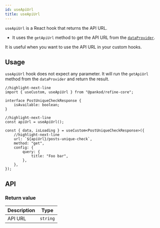 ```yaml
---
id: useApiUrl
title: useApiUrl
---
```


`useApiUrl` is a React hook that returns the API URL.

-   It uses the `getApiUrl` method to get the API URL from the [`dataProvider`][data provider].

It is useful when you want to use the API URL in your custom hooks.

## Usage

`useApiUrl` hook does not expect any parameter. It will run the `getApiUrl` method from the `dataProvider` and return the result.

```tsx
//highlight-next-line
import { useCustom, useApiUrl } from "@pankod/refine-core";

interface PostUniqueCheckResponse {
    isAvailable: boolean;
}

//highlight-next-line
const apiUrl = useApiUrl();

const { data, isLoading } = useCustom<PostUniqueCheckResponse>({
    //highlight-next-line
    url: `${apiUrl}/posts-unique-check`,
    method: "get",
    config: {
        query: {
            title: "Foo bar",
        },
    },
});
```

## API

### Return value

| Description | Type     |
| ----------- | -------- |
| API URL     | `string` |

[data provider]: /api-reference/core/providers/data-provider.md

